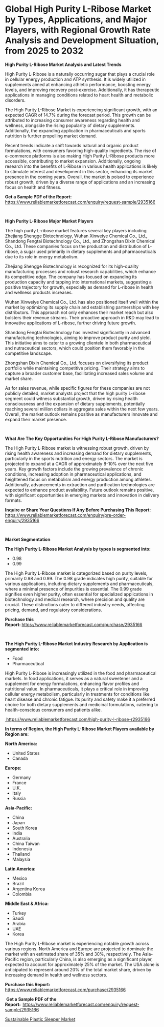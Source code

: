 <p><h1>Global High Purity L-Ribose Market by Types, Applications, and Major Players, with Regional Growth Rate Analysis and Development Situation, from 2025 to 2032</h1></p><p><strong>High Purity L-Ribose Market Analysis and Latest Trends</strong></p>
<p><p>High Purity L-Ribose is a naturally occurring sugar that plays a crucial role in cellular energy production and ATP synthesis. It is widely utilized in supplements aimed at enhancing athletic performance, boosting energy levels, and improving recovery post-exercise. Additionally, it has therapeutic applications in managing conditions related to heart health and metabolic disorders.</p><p>The High Purity L-Ribose Market is experiencing significant growth, with an expected CAGR of 14.7% during the forecast period. This growth can be attributed to increasing consumer awareness regarding health and wellness, alongside the rising popularity of dietary supplements. Additionally, the expanding application in pharmaceuticals and sports nutrition is further propelling market demand. </p><p>Recent trends indicate a shift towards natural and organic product formulations, with consumers favoring high-quality ingredients. The rise of e-commerce platforms is also making High Purity L-Ribose products more accessible, contributing to market expansion. Additionally, ongoing research into the benefits of L-Ribose in various health applications is likely to stimulate interest and development in this sector, enhancing its market presence in the coming years. Overall, the market is poised to experience robust growth, driven by a diverse range of applications and an increasing focus on health and fitness.</p></p>
<p><strong>Get a Sample PDF of the Report:&nbsp;</strong> <a href="https://www.reliablemarketforecast.com/enquiry/request-sample/2935166?utm_campaign=3132&utm_medium=2&utm_source=Github&utm_content=ia&utm_term=14032025&utm_id=high-purity-l-ribose">https://www.reliablemarketforecast.com/enquiry/request-sample/2935166</a></p>
<p>&nbsp;</p>
<p><strong>High Purity L-Ribose Major Market Players</strong></p>
<p><p>The high purity L-ribose market features several key players including Zhejiang Shengge Biotechnology, Wuhan Xinweiye Chemical Co., Ltd., Shandong Fengtai Biotechnology Co., Ltd., and Zhongshan Dixin Chemical Co., Ltd. These companies focus on the production and distribution of L-ribose, a sugar used primarily in dietary supplements and pharmaceuticals due to its role in energy metabolism.</p><p>Zhejiang Shengge Biotechnology is recognized for its high-quality manufacturing processes and robust research capabilities, which enhance its competitive edge. The company has focused on expanding its production capacity and tapping into international markets, suggesting a positive trajectory for growth, especially as demand for L-ribose in health and wellness products increases.</p><p>Wuhan Xinweiye Chemical Co., Ltd. has also positioned itself well within the market by optimizing its supply chain and establishing partnerships with key distributors. This approach not only enhances their market reach but also bolsters their revenue streams. Their proactive approach in R&D may lead to innovative applications of L-ribose, further driving future growth.</p><p>Shandong Fengtai Biotechnology has invested significantly in advanced manufacturing technologies, aiming to improve product purity and yield. This initiative aims to cater to a growing clientele in both pharmaceutical and nutraceutical sectors, which could position them favorably in the competitive landscape.</p><p>Zhongshan Dixin Chemical Co., Ltd. focuses on diversifying its product portfolio while maintaining competitive pricing. Their strategy aims to capture a broader customer base, facilitating increased sales volume and market share.</p><p>As for sales revenue, while specific figures for these companies are not publicly detailed, market analysts project that the high purity L-ribose segment could witness substantial growth, driven by rising health consciousness and the expansion of dietary supplements, potentially reaching several million dollars in aggregate sales within the next few years. Overall, the market outlook remains positive as manufacturers innovate and expand their market presence.</p></p>
<p>&nbsp;</p>
<p><strong>What Are The Key Opportunities For High Purity L-Ribose Manufacturers?</strong></p>
<p><p>The High Purity L-Ribose market is witnessing robust growth, driven by rising health awareness and increasing demand for dietary supplements, particularly in the sports nutrition and energy sectors. The market is projected to expand at a CAGR of approximately 8-10% over the next five years. Key growth factors include the growing prevalence of chronic conditions, increasing adoption in pharmaceutical applications, and heightened focus on metabolism and energy production among athletes. Additionally, advancements in extraction and purification technologies are expected to enhance product availability. Future outlook remains positive, with significant opportunities in emerging markets and innovation in delivery formats.</p></p>
<p><strong>Inquire or Share Your Questions If Any Before Purchasing This Report:</strong> <a href="https://www.reliablemarketforecast.com/enquiry/pre-order-enquiry/2935166?utm_campaign=3132&utm_medium=2&utm_source=Github&utm_content=ia&utm_term=14032025&utm_id=high-purity-l-ribose">https://www.reliablemarketforecast.com/enquiry/pre-order-enquiry/2935166</a></p>
<p>&nbsp;</p>
<p><strong>Market Segmentation</strong></p>
<p><strong>The High Purity L-Ribose Market Analysis by types is segmented into:</strong></p>
<p><ul><li>0.98</li><li>0.99</li></ul></p>
<p><p>The High Purity L-Ribose market is categorized based on purity levels, primarily 0.98 and 0.99. The 0.98 grade indicates high purity, suitable for various applications, including dietary supplements and pharmaceuticals, where a minimal presence of impurities is essential. The 0.99 grade signifies even higher purity, often essential for specialized applications in biotechnology and medical research, where precision and quality are crucial. These distinctions cater to different industry needs, affecting pricing, demand, and regulatory considerations.</p></p>
<p><strong>Purchase this Report:&nbsp;</strong><a href="https://www.reliablemarketforecast.com/purchase/2935166?utm_campaign=3132&utm_medium=2&utm_source=Github&utm_content=ia&utm_term=14032025&utm_id=high-purity-l-ribose">https://www.reliablemarketforecast.com/purchase/2935166</a></p>
<p>&nbsp;</p>
<p><strong>The High Purity L-Ribose Market Industry Research by Application is segmented into:</strong></p>
<p><ul><li>Food</li><li>Pharmaceutical</li></ul></p>
<p><p>High Purity L-Ribose is increasingly utilized in the food and pharmaceutical markets. In food applications, it serves as a natural sweetener and a supplement for energy formulations, enhancing flavor profiles and nutritional value. In pharmaceuticals, it plays a critical role in improving cellular energy metabolism, particularly in treatments for conditions like heart disease and chronic fatigue. Its purity and safety make it a preferred choice for both dietary supplements and medicinal formulations, catering to health-conscious consumers and patients alike.</p></p>
<p><a href="https://www.reliablemarketforecast.com/high-purity-l-ribose-r2935166?utm_campaign=3132&utm_medium=2&utm_source=Github&utm_content=ia&utm_term=14032025&utm_id=high-purity-l-ribose">&nbsp;https://www.reliablemarketforecast.com/high-purity-l-ribose-r2935166</a></p>
<p><strong>In terms of Region, the High Purity L-Ribose Market Players available by Region are:</strong></p>
<p>
    <p> <strong> North America: </strong>
        <ul>
            <li>United States</li>
            <li>Canada</li>
        </ul>
        </p> 
    <p> <strong> Europe: </strong>
        <ul>
            <li>Germany</li>
            <li>France</li>
            <li>U.K.</li>
            <li>Italy</li>
            <li>Russia</li>
        </ul>
        </p> 
    <p> <strong> Asia-Pacific: </strong>
        <ul>
            <li>China</li>
            <li>Japan</li>
            <li>South Korea</li>
            <li>India</li>
            <li>Australia</li>
            <li>China Taiwan</li>
            <li>Indonesia</li>
            <li>Thailand</li>
            <li>Malaysia</li>
        </ul>
        </p> 
    <p> <strong> Latin America: </strong>
        <ul>
            <li>Mexico</li>
            <li>Brazil</li>
            <li>Argentina Korea</li>
            <li>Colombia</li>
        </ul>
        </p> 
    <p> <strong> Middle East & Africa: </strong>
        <ul>
            <li>Turkey</li>
            <li>Saudi</li>
            <li>Arabia</li>
            <li>UAE</li>
            <li>Korea</li>
        </ul>
    </p>
    </p>
<p><p>The High Purity L-Ribose market is experiencing notable growth across various regions. North America and Europe are projected to dominate the market with an estimated share of 35% and 30%, respectively. The Asia-Pacific region, particularly China, is also emerging as a significant player, expected to account for approximately 25% of the market. The USA alone is anticipated to represent around 20% of the total market share, driven by increasing demand in health and wellness sectors.</p></p>
<p><strong>Purchase this Report: </strong><a href="https://www.reliablemarketforecast.com/purchase/2935166?utm_campaign=3132&utm_medium=2&utm_source=Github&utm_content=ia&utm_term=14032025&utm_id=high-purity-l-ribose">https://www.reliablemarketforecast.com/purchase/2935166</a></p>
<p>&nbsp;<strong>Get a Sample PDF of the Report:&nbsp;&nbsp;</strong><a href="https://www.reliablemarketforecast.com/enquiry/request-sample/2935166?utm_campaign=3132&utm_medium=2&utm_source=Github&utm_content=ia&utm_term=14032025&utm_id=high-purity-l-ribose">https://www.reliablemarketforecast.com/enquiry/request-sample/2935166</a></p>
<p><strong></strong></p>
<p><p><a href="https://github.com/boysabotzoc/Market-Research-Report-List-1/blob/main/sustainable-plastic-sleeper-market.md?utm_campaign=3132&utm_medium=2&utm_source=Github&utm_content=ia&utm_term=14032025&utm_id=high-purity-l-ribose">Sustainable Plastic Sleeper Market</a></p></p>